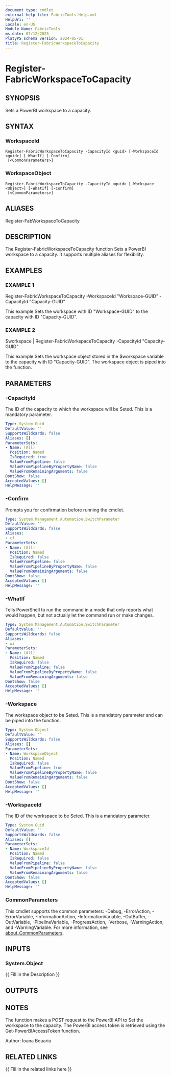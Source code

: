 ```yaml
---
document type: cmdlet
external help file: FabricTools-Help.xml
HelpUri: ''
Locale: en-US
Module Name: FabricTools
ms.date: 07/12/2025
PlatyPS schema version: 2024-05-01
title: Register-FabricWorkspaceToCapacity
---
```


# Register-FabricWorkspaceToCapacity

## SYNOPSIS

Sets a PowerBI workspace to a capacity.

## SYNTAX

### WorkspaceId

```
Register-FabricWorkspaceToCapacity -CapacityId <guid> [-WorkspaceId <guid>] [-WhatIf] [-Confirm]
 [<CommonParameters>]
```

### WorkspaceObject

```
Register-FabricWorkspaceToCapacity -CapacityId <guid> [-Workspace <Object>] [-WhatIf] [-Confirm]
 [<CommonParameters>]
```

## ALIASES

Register-FabWorkspaceToCapacity

## DESCRIPTION

The Register-FabricWorkspaceToCapacity function Sets a PowerBI workspace to a capacity.
It supports multiple aliases for flexibility.

## EXAMPLES

### EXAMPLE 1

Register-FabricWorkspaceToCapacity -WorkspaceId "Workspace-GUID" -CapacityId "Capacity-GUID"

This example Sets the workspace with ID "Workspace-GUID" to the capacity with ID "Capacity-GUID".

### EXAMPLE 2

$workspace | Register-FabricWorkspaceToCapacity -CapacityId "Capacity-GUID"

This example Sets the workspace object stored in the $workspace variable to the capacity with ID "Capacity-GUID".
The workspace object is piped into the function.

## PARAMETERS

### -CapacityId

The ID of the capacity to which the workspace will be Seted.
This is a mandatory parameter.

```yaml
Type: System.Guid
DefaultValue: ''
SupportsWildcards: false
Aliases: []
ParameterSets:
- Name: (All)
  Position: Named
  IsRequired: true
  ValueFromPipeline: false
  ValueFromPipelineByPropertyName: false
  ValueFromRemainingArguments: false
DontShow: false
AcceptedValues: []
HelpMessage: ''
```

### -Confirm

Prompts you for confirmation before running the cmdlet.

```yaml
Type: System.Management.Automation.SwitchParameter
DefaultValue: ''
SupportsWildcards: false
Aliases:
- cf
ParameterSets:
- Name: (All)
  Position: Named
  IsRequired: false
  ValueFromPipeline: false
  ValueFromPipelineByPropertyName: false
  ValueFromRemainingArguments: false
DontShow: false
AcceptedValues: []
HelpMessage: ''
```

### -WhatIf

Tells PowerShell to run the command in a mode that only reports what would happen, but not actually let the command run or make changes.

```yaml
Type: System.Management.Automation.SwitchParameter
DefaultValue: ''
SupportsWildcards: false
Aliases:
- wi
ParameterSets:
- Name: (All)
  Position: Named
  IsRequired: false
  ValueFromPipeline: false
  ValueFromPipelineByPropertyName: false
  ValueFromRemainingArguments: false
DontShow: false
AcceptedValues: []
HelpMessage: ''
```

### -Workspace

The workspace object to be Seted.
This is a mandatory parameter and can be piped into the function.

```yaml
Type: System.Object
DefaultValue: ''
SupportsWildcards: false
Aliases: []
ParameterSets:
- Name: WorkspaceObject
  Position: Named
  IsRequired: false
  ValueFromPipeline: true
  ValueFromPipelineByPropertyName: false
  ValueFromRemainingArguments: false
DontShow: false
AcceptedValues: []
HelpMessage: ''
```

### -WorkspaceId

The ID of the workspace to be Seted.
This is a mandatory parameter.

```yaml
Type: System.Guid
DefaultValue: ''
SupportsWildcards: false
Aliases: []
ParameterSets:
- Name: WorkspaceId
  Position: Named
  IsRequired: false
  ValueFromPipeline: false
  ValueFromPipelineByPropertyName: false
  ValueFromRemainingArguments: false
DontShow: false
AcceptedValues: []
HelpMessage: ''
```

### CommonParameters

This cmdlet supports the common parameters: -Debug, -ErrorAction, -ErrorVariable,
-InformationAction, -InformationVariable, -OutBuffer, -OutVariable, -PipelineVariable,
-ProgressAction, -Verbose, -WarningAction, and -WarningVariable. For more information, see
[about_CommonParameters](https://go.microsoft.com/fwlink/?LinkID=113216).

## INPUTS

### System.Object

{{ Fill in the Description }}

## OUTPUTS

## NOTES

The function makes a POST request to the PowerBI API to Set the workspace to the capacity.
The PowerBI access token is retrieved using the Get-PowerBIAccessToken function.

Author: Ioana Bouariu

## RELATED LINKS

{{ Fill in the related links here }}

